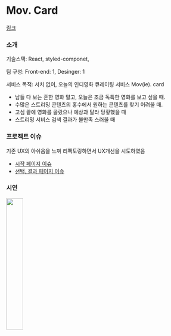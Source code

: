 # Mov. Card
[링크](https://serene-heliotrope-9a8a7f.netlify.app/)

### 소개
기술스택: React, styled-componet, 

팀 구성: Front-end: 1, Desinger: 1

서비스 목적: 서치 없이, 오늘의 인디영화 큐레이팅 서비스 Mov(ie). card
- 남들 다 보는 흔한 영화 말고, 오늘은 조금 독특한 영화를 보고 싶을 때.
- 수많은 스트리밍 콘텐츠의 홍수에서 원하는 콘텐츠를 찾기 어려울 때.
- 고심 끝에 영화를 골랐으나 예상과 달라 당황했을 때
- 스트리밍 서비스 검색 결과가 불만족 스러울 때

### 프로젝트 이슈
기존 UX의 아쉬음을 느껴 리팩토링하면서 UX개선을 시도하였음 
- [시작 페이지 이슈](https://github.com/ptq124/MovCard/issues/2)
- [선택, 결과 페이지 이슈](https://github.com/ptq124/MovCard/issues/5)
  
### 시연
<img src="https://github.com/ptq124/MovCard/assets/64758823/662fe611-a0a1-4047-b7ef-861a1902af96" width="30%" height="30%">



